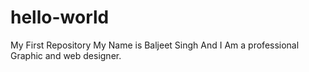 # hello-world
My First Repository
My Name is Baljeet Singh And I Am a professional Graphic and web designer.
